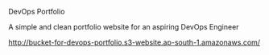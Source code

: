 DevOps Portfolio

A simple and clean portfolio website for an aspiring DevOps Engineer

http://bucket-for-devops-portfolio.s3-website.ap-south-1.amazonaws.com/

